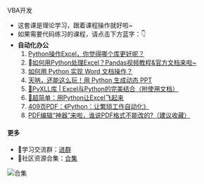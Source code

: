 VBA开发

- 这套课是理论学习，跟着课程操作就好啦~
- 如果需要代码练习的课程，请点击下方蓝字：👇
- **自动化办公**
  1. [Python操作Excel，你觉得哪个库更好呢？](http://mp.weixin.qq.com/s?__biz=MzI2Nzg5MjgyNg==&mid=2247483846&idx=1&sn=e9b11985722b42f36970af69890087e2&chksm=eaf6a0f3dd8129e5eadcbba278069f75e15ed55d3ad11e49b36bc3cf6215caa66550cc11eb5a&scene=21#wechat_redirect)
  2. 🚀[如何用Python处理Excel？Pandas视频教程&官方文档来啦~](http://mp.weixin.qq.com/s?__biz=MzI2Nzg5MjgyNg==&mid=2247487280&idx=1&sn=504f948be74ae8a2fa9f3419ef8fbc5d&chksm=eaf6ae05dd812713b99e1164589d17333173ac0c60c2bfcf1942c84f8fcbac225664ec248923&scene=21#wechat_redirect)
  3. [如何用 Python 实现 Word 文档操作？](http://mp.weixin.qq.com/s?__biz=MzI2Nzg5MjgyNg==&mid=2247490288&idx=1&sn=dbbd5fa4bc7c8d71fc8d45c20e562a3e&chksm=eaf6bbc5dd8132d38c77e032e0c804635e9ab04000798587f6784341f66c5990de62278efd76&scene=21#wechat_redirect)
  4. [天呐，还能这么玩！用 Python 生成动态 PPT](http://mp.weixin.qq.com/s?__biz=MzI2Nzg5MjgyNg==&mid=2247489830&idx=2&sn=75b5db515ff42d5d8782abad5b82f739&chksm=eaf6b813dd81310529da0fe1910b479d2e93baac999d994c14fab637e1fbcff0c8984c72506e&scene=21#wechat_redirect)
  5. [🍗PyXLL库 | Excel与Python的完美结合（附使用文档）](http://mp.weixin.qq.com/s?__biz=MzI2Nzg5MjgyNg==&mid=2247491168&idx=2&sn=ba626fa25c31aac4257ff9080a791329&chksm=eaf6bf55dd813643164738d901a5658fe2c483cbc6dad6aed2fecae02530decb98078f3be801&scene=21#wechat_redirect)
  6. [🎯超简单：用Python让Excel飞起来](http://mp.weixin.qq.com/s?__biz=MzI2Nzg5MjgyNg==&mid=2247491049&idx=4&sn=3ca3bb10f46af6145d97a27e3f5577d0&chksm=eaf6bcdcdd8135ca0be6061e345bed6ded05aaa1e5fb869f6df920b113af006cc83389d443b6&scene=21#wechat_redirect)
  7. [409页PDF：《Python：让繁琐工作自动化》](http://mp.weixin.qq.com/s?__biz=MzUzNTc5NjA4NQ==&mid=2247489546&idx=2&sn=982fe411a8e185b28f8e5ad8c600e140&chksm=fa815810cdf6d1067d65e6a7563f44072d79cbaa5e37346b537b34e4c9883fca31d1912d662b&scene=21#wechat_redirect)
  8. [PDF编辑“神器”来啦，谁说PDF格式不能改的?（建议收藏）](http://mp.weixin.qq.com/s?__biz=MzI2Nzg5MjgyNg==&mid=2247490288&idx=2&sn=1975f22339486fb81e07062358b74cf5&chksm=eaf6bbc5dd8132d349ff10d254ac7df9f8829916223b66975897e4424b1b825d189808438eff&scene=21#wechat_redirect)



#### 更多

- 🚸学习交流群：[进群](https://mp.weixin.qq.com/s/oLSUxE1RwTFK5iJFb-jFgQ) 
- 📱社区资源合集：[合集](https://blog.csdn.net/weixin_42321517/article/details/113122547)



![合集](https://img-blog.csdnimg.cn/20210303170458567.jpg?x-oss-process=image/watermark,type_ZmFuZ3poZW5naGVpdGk,shadow_10,text_aHR0cHM6Ly9ibG9nLmNzZG4ubmV0L3dlaXhpbl80MjMyMTUxNw==,size_16,color_FFFFFF,t_70#pic_center)